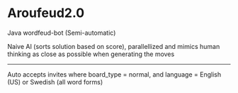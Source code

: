 # Aroufeud2.0
Java wordfeud-bot (Semi-automatic)

Naive AI (sorts solution based on score), parallellized and mimics human thinking as close as possible when generating the moves
___
Auto accepts invites where board_type = normal, and language = English (US) or Swedish (all word forms)
